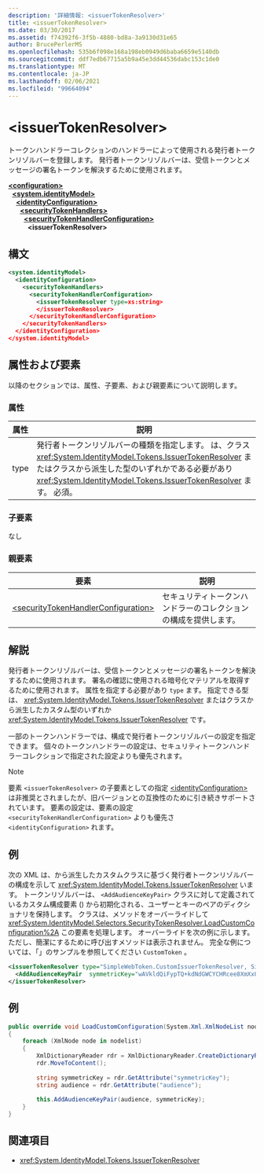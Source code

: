 ```yaml
---
description: '詳細情報: <issuerTokenResolver>'
title: <issuerTokenResolver>
ms.date: 03/30/2017
ms.assetid: f74392f6-3f5b-4880-bd8a-3a9130d31e65
author: BrucePerlerMS
ms.openlocfilehash: 535b6f098e168a198eb0949d6baba6659e5140db
ms.sourcegitcommit: ddf7edb67715a5b9a45e3dd44536dabc153c1de0
ms.translationtype: MT
ms.contentlocale: ja-JP
ms.lasthandoff: 02/06/2021
ms.locfileid: "99664094"
---
```

# \<issuerTokenResolver>

トークンハンドラーコレクションのハンドラーによって使用される発行者トークンリゾルバーを登録します。 発行者トークンリゾルバーは、受信トークンとメッセージの署名トークンを解決するために使用されます。  
  
[**\<configuration>**](../configuration-element.md)\
&nbsp;&nbsp;[**\<system.identityModel>**](system-identitymodel.md)\
&nbsp;&nbsp;&nbsp;&nbsp;[**\<identityConfiguration>**](identityconfiguration.md)\
&nbsp;&nbsp;&nbsp;&nbsp;&nbsp;&nbsp;[**\<securityTokenHandlers>**](securitytokenhandlers.md)\
&nbsp;&nbsp;&nbsp;&nbsp;&nbsp;&nbsp;&nbsp;&nbsp;[**\<securityTokenHandlerConfiguration>**](securitytokenhandlerconfiguration.md)\
&nbsp;&nbsp;&nbsp;&nbsp;&nbsp;&nbsp;&nbsp;&nbsp;&nbsp;&nbsp;**\<issuerTokenResolver>**  
  
## <a name="syntax"></a>構文  
  
```xml  
<system.identityModel>  
  <identityConfiguration>  
    <securityTokenHandlers>  
      <securityTokenHandlerConfiguration>  
        <issuerTokenResolver type=xs:string>  
        </issuerTokenResolver>  
      </securityTokenHandlerConfiguration>  
    </securityTokenHandlers>  
  </identityConfiguration>  
</system.identityModel>  
```  
  
## <a name="attributes-and-elements"></a>属性および要素  

 以降のセクションでは、属性、子要素、および親要素について説明します。  
  
### <a name="attributes"></a>属性  
  
|属性|説明|  
|---------------|-----------------|  
|type|発行者トークンリゾルバーの種類を指定します。 は、クラス <xref:System.IdentityModel.Tokens.IssuerTokenResolver> またはクラスから派生した型のいずれかである必要があり <xref:System.IdentityModel.Tokens.IssuerTokenResolver> ます。 必須。|  
  
### <a name="child-elements"></a>子要素  

 なし  
  
### <a name="parent-elements"></a>親要素  
  
|要素|説明|  
|-------------|-----------------|  
|[\<securityTokenHandlerConfiguration>](securitytokenhandlerconfiguration.md)|セキュリティトークンハンドラーのコレクションの構成を提供します。|  
  
## <a name="remarks"></a>解説  

 発行者トークンリゾルバーは、受信トークンとメッセージの署名トークンを解決するために使用されます。 署名の確認に使用される暗号化マテリアルを取得するために使用されます。 属性を指定する必要があり `type` ます。 指定できる型は、 <xref:System.IdentityModel.Tokens.IssuerTokenResolver> またはクラスから派生したカスタム型のいずれか <xref:System.IdentityModel.Tokens.IssuerTokenResolver> です。  
  
 一部のトークンハンドラーでは、構成で発行者トークンリゾルバーの設定を指定できます。 個々のトークンハンドラーの設定は、セキュリティトークンハンドラーコレクションで指定された設定よりも優先されます。  
  
> [!NOTE]
> 要素 `<issuerTokenResolver>` の子要素としての指定 [\<identityConfiguration>](identityconfiguration.md) は非推奨とされましたが、旧バージョンとの互換性のために引き続きサポートされています。 要素の設定は、要素の設定 `<securityTokenHandlerConfiguration>` よりも優先さ `<identityConfiguration>` れます。  
  
## <a name="example"></a>例  

 次の XML は、から派生したカスタムクラスに基づく発行者トークンリゾルバーの構成を示して <xref:System.IdentityModel.Tokens.IssuerTokenResolver> います。 トークンリゾルバーは、 `<AddAudienceKeyPair>` クラスに対して定義されているカスタム構成要素 () から初期化される、ユーザーとキーのペアのディクショナリを保持します。 クラスは、メソッドをオーバーライドして <xref:System.IdentityModel.Selectors.SecurityTokenResolver.LoadCustomConfiguration%2A> この要素を処理します。 オーバーライドを次の例に示します。ただし、簡潔にするために呼び出すメソッドは表示されません。 完全な例については、「」のサンプルを参照してください `CustomToken` 。  
  
```xml  
<issuerTokenResolver type="SimpleWebToken.CustomIssuerTokenResolver, SimpleWebToken">  
  <AddAudienceKeyPair  symmetricKey="wAVkldQiFypTQ+kdNdGWCYCHRcee8XmXxOvgmak8vSY=" audience="http://localhost:19851/" />  
</issuerTokenResolver>  
```  
  
## <a name="example"></a>例
  
```csharp
public override void LoadCustomConfiguration(System.Xml.XmlNodeList nodelist)  
{  
    foreach (XmlNode node in nodelist)  
    {  
        XmlDictionaryReader rdr = XmlDictionaryReader.CreateDictionaryReader(new XmlTextReader(new StringReader(node.OuterXml)));  
        rdr.MoveToContent();  
  
        string symmetricKey = rdr.GetAttribute("symmetricKey");  
        string audience = rdr.GetAttribute("audience");  
  
        this.AddAudienceKeyPair(audience, symmetricKey);  
    }  
}  
```
  
## <a name="see-also"></a>関連項目

- <xref:System.IdentityModel.Tokens.IssuerTokenResolver>
